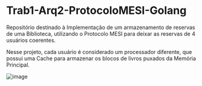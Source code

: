 # Trab1-Arq2-ProtocoloMESI-Golang
Repositório destinado à Implementação de um armazenamento de reservas de uma Biblioteca, utilizando o Protocolo MESI para deixar as reservas de 4 usuários coerentes.

Nesse projeto, cada usuário é considerado um processador diferente, que possui uma Cache para armazenar os blocos de livros puxados da Memória Principal.

![image](https://github.com/user-attachments/assets/d2c36ce4-ff08-4979-9885-a4d9d228b19c)
